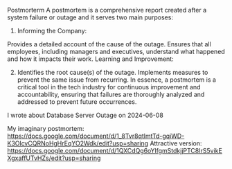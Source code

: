 Postmorterm
A postmortem is a comprehensive report created after a system failure or outage and it serves two main purposes:

1. Informing the Company:

Provides a detailed account of the cause of the outage.
Ensures that all employees, including managers and executives, understand what happened and how it impacts their work.
Learning and Improvement:

2. Identifies the root cause(s) of the outage.
   Implements measures to prevent the same issue from recurring.
   In essence, a postmortem is a critical tool in the tech industry for continuous improvement and accountability, ensuring that failures are thoroughly analyzed and addressed to prevent future occurrences.

I wrote about Database Server Outage on 2024-06-08

My imaginary postmortem: https://docs.google.com/document/d/1_8Tvr8qtlmtTd-gqiWD-K3OlcvCQRNoHgHrEqYO2Wdk/edit?usp=sharing
Attractive version: https://docs.google.com/document/d/1QXCdQg6oYlfgmStdkjjPTC8IrS5vikEXgxaffUTvHZs/edit?usp=sharing
